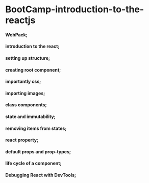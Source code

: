 # BootCamp-introduction-to-the-reactjs
#### WebPack; 
#### introduction to the react;
#### setting up structure;
#### creating root component;
#### importantly css;
#### importing images;
#### class components;
#### state and immutability;
#### removing items from states;
#### react property;
#### default props and prop-types;
#### life cycle of a component;
#### Debugging React with DevTools;

